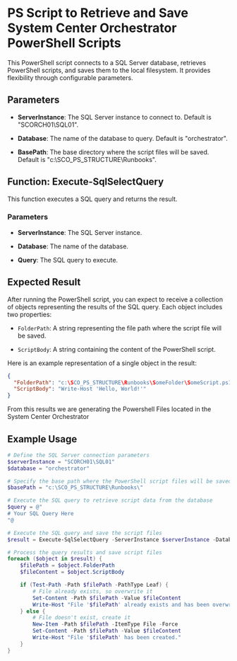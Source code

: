 # PS Script to Retrieve and Save System Center Orchestrator PowerShell Scripts

This PowerShell script connects to a SQL Server database, retrieves PowerShell scripts, and saves them to the local filesystem. It provides flexibility through configurable parameters.

## Parameters

- **ServerInstance**: The SQL Server instance to connect to. Default is "SCORCH01\SQL01".

- **Database**: The name of the database to query. Default is "orchestrator".

- **BasePath**: The base directory where the script files will be saved. Default is "c:\SCO_PS_STRUCTURE\Runbooks\".

## Function: Execute-SqlSelectQuery

This function executes a SQL query and returns the result.

### Parameters

- **ServerInstance**: The SQL Server instance.

- **Database**: The name of the database.

- **Query**: The SQL query to execute.


## Expected Result

After running the PowerShell script, you can expect to receive a collection of objects representing the results of the SQL query. Each object includes two properties:

- `FolderPath`: A string representing the file path where the script file will be saved.

- `ScriptBody`: A string containing the content of the PowerShell script.

Here is an example representation of a single object in the result:

```json
{
  "FolderPath": "c:\SCO_PS_STRUCTURE\Runbooks\SomeFolder\SomeScript.ps1",
  "ScriptBody": "Write-Host 'Hello, World!'"
}
```

From this results we are generating the Powershell Files located in the System Center Orchestrator


## Example Usage

```powershell
# Define the SQL Server connection parameters
$serverInstance = "SCORCH01\SQL01"
$database = "orchestrator"

# Specify the base path where the PowerShell script files will be saved
$basePath = "c:\SCO_PS_STRUCTURE\Runbooks\"

# Execute the SQL query to retrieve script data from the database
$query = @"
# Your SQL Query Here
"@

# Execute the SQL query and save the script files
$result = Execute-SqlSelectQuery -ServerInstance $serverInstance -Database $database -Query $query

# Process the query results and save script files
foreach ($object in $result) {
    $filePath = $object.FolderPath
    $fileContent = $object.ScriptBody

    if (Test-Path -Path $filePath -PathType Leaf) {
        # File already exists, so overwrite it
        Set-Content -Path $filePath -Value $fileContent
        Write-Host "File '$filePath' already exists and has been overwritten."
    } else {
        # File doesn't exist, create it
        New-Item -Path $filePath -ItemType File -Force
        Set-Content -Path $filePath -Value $fileContent
        Write-Host "File '$filePath' has been created."
    }
}
```
